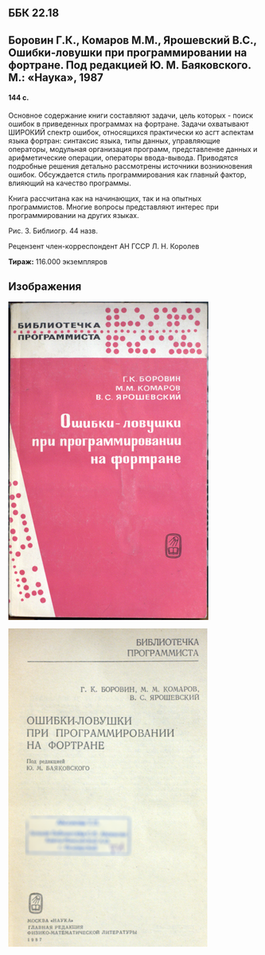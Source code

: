 ## ББК 22.18

## Боровин Г.К., Комаров М.М., Ярошевский В.С., Ошибки-ловушки при программировании на фортране. Под редакцией Ю. М. Баяковского. М.: «Наука», 1987

#### 144 c.

Основное содержание книги составляют задачи, цель которых - поиск ошибок в приведенных программах на фортране. Задачи охватывают ШИРОКИЙ спектр ошибок, относящихся практически ко асгт аспектам языка фортран: синтаксис языка, типы данных, управляющие операторы, модульная организация программ, представленве данных и арифметические операции, операторы ввода-вывода. Приводятся подробные решения детально рассмотрены источники возникновения ошибок. Обсуждается стиль программирования как главный фактор, влияющий на качество программы.

Книга рассчитана как на начинающих, так и на опытных программистов. Многие вопросы представляют интерес при программировании на других языках.

Рис. 3. Библиогр. 44 назв.

Рецензент член-корреспондент АН ГССР Л. Н. Королев

**Тираж:** 116.000 экземпляров

## Изображения

![001](./assets/images/001.png)

![002](./assets/images/002.png)

